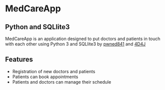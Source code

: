 # MedCareApp
## Python and SQLlite3

MedCareApp is an application designed to put doctors and patients in touch with each other using Python 3 and SQLlite3 by [pwned841](https://github.com/pwned841/) and [4D4J](https://github.com/4D4J/)

## Features

- Registration of new doctors and patients
- Patients can book appointments
- Patients and doctors can manage their schedule
